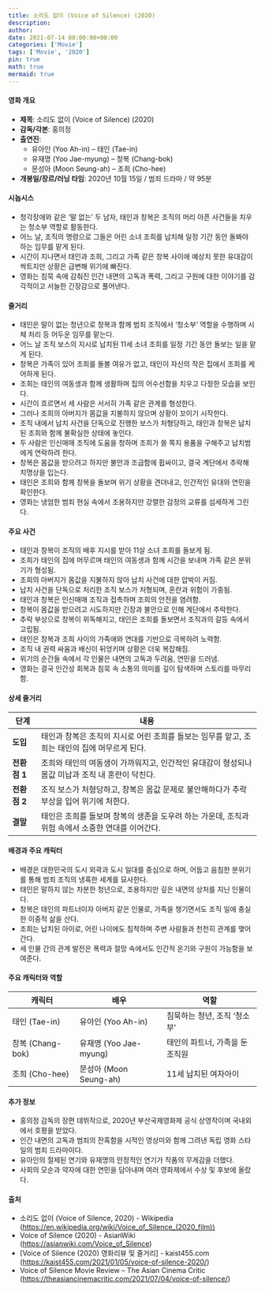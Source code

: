 ```yaml
---
title: 소리도 없이 (Voice of Silence) (2020)
description: 
author: 
date: 2021-07-14 00:00:00+00:00
categories: ['Movie']
tags: ['Movie', '2020']
pin: true
math: true
mermaid: true
---
```

#### 영화 개요

- **제목**: 소리도 없이 (Voice of Silence) (2020)  
- **감독/각본**: 홍의정  
- **출연진**:  
  - 유아인 (Yoo Ah-in) – 태인 (Tae-in)  
  - 유재명 (Yoo Jae-myung) – 창복 (Chang-bok)  
  - 문성아 (Moon Seung-ah) – 조희 (Cho-hee)  
- **개봉일/장르/러닝 타임**: 2020년 10월 15일 / 범죄 드라마 / 약 95분  

#### 시놉시스

- 청각장애와 같은 ‘말 없는’ 두 남자, 태인과 창복은 조직의 머리 아픈 사건들을 치우는 청소부 역할로 활동한다.  
- 어느 날, 조직의 명령으로 그들은 어린 소녀 조희를 납치해 일정 기간 동안 돌봐야 하는 임무를 맡게 된다.  
- 시간이 지나면서 태인과 조희, 그리고 가족 같은 창복 사이에 예상치 못한 유대감이 싹트지만 상황은 급변해 위기에 빠진다.  
- 영화는 침묵 속에 감춰진 인간 내면의 고독과 폭력, 그리고 구원에 대한 이야기를 감각적이고 서늘한 긴장감으로 풀어낸다.  

#### 줄거리

- 태인은 말이 없는 청년으로 창복과 함께 범죄 조직에서 ‘청소부’ 역할을 수행하며 시체 처리 등 어두운 임무를 맡는다.  
- 어느 날 조직 보스의 지시로 납치된 11세 소녀 조희를 일정 기간 동안 돌보는 일을 맡게 된다.  
- 창복은 가족이 있어 조희를 돌볼 여유가 없고, 태인이 자신의 작은 집에서 조희를 케어하게 된다.  
- 조희는 태인의 여동생과 함께 생활하며 집의 어수선함을 치우고 다정한 모습을 보인다.  
- 시간이 흐르면서 세 사람은 서서히 가족 같은 관계를 형성한다.  
- 그러나 조희의 아버지가 몸값을 지불하지 않으며 상황이 꼬이기 시작한다.  
- 조직 내에서 납치 사건을 단독으로 진행한 보스가 처형당하고, 태인과 창복은 납치된 조희와 함께 불확실한 상태에 놓인다.  
- 두 사람은 인신매매 조직에 도움을 청하며 조희가 쓸 쪽지 용품을 구해주고 납치범에게 연락하려 한다.  
- 창복은 몸값을 받으려고 하지만 불안과 조급함에 휩싸이고, 결국 계단에서 추락해 치명상을 입는다.  
- 태인은 조희와 함께 창복을 돌보며 위기 상황을 견뎌내고, 인간적인 유대와 연민을 확인한다.  
- 영화는 냉엄한 범죄 현실 속에서 조용하지만 강렬한 감정의 교류를 섬세하게 그린다.  

#### 주요 사건

- 태인과 창복이 조직의 배후 지시를 받아 11살 소녀 조희를 돌보게 됨.  
- 조희가 태인의 집에 머무르며 태인의 여동생과 함께 시간을 보내며 가족 같은 분위기가 형성됨.  
- 조희의 아버지가 몸값을 지불하지 않아 납치 사건에 대한 압박이 커짐.  
- 납치 사건을 단독으로 처리한 조직 보스가 처형되며, 혼란과 위험이 가중됨.  
- 태인과 창복은 인신매매 조직과 접촉하며 조희의 안전을 염려함.  
- 창복이 몸값을 받으려고 시도하지만 긴장과 불안으로 인해 계단에서 추락한다.  
- 추락 부상으로 창복이 위독해지고, 태인은 조희를 돌보면서 조직과의 갈등 속에서 고립됨.  
- 태인은 창복과 조희 사이의 가족애와 연대를 기반으로 극복하려 노력함.  
- 조직 내 권력 싸움과 배신이 뒤엉키며 상황은 더욱 복잡해짐.  
- 위기의 순간들 속에서 각 인물은 내면의 고독과 두려움, 연민을 드러냄.  
- 영화는 결국 인간성 회복과 침묵 속 소통의 의미를 깊이 탐색하며 스토리를 마무리함.  

#### 상세 줄거리

| **단계** | **내용** |
|----------|----------|
| **도입** | 태인과 창복은 조직의 지시로 어린 조희를 돌보는 임무를 맡고, 조희는 태인의 집에 머무르게 된다. |
| **전환점 1** | 조희와 태인의 여동생이 가까워지고, 인간적인 유대감이 형성되나 몸값 미납과 조직 내 혼란이 닥친다. |
| **전환점 2** | 조직 보스가 처형당하고, 창복은 몸값 문제로 불안해하다가 추락 부상을 입어 위기에 처한다. |
| **결말** | 태인은 조희를 돌보며 창복의 생존을 도우려 하는 가운데, 조직과 위험 속에서 소중한 연대를 이어간다. |

#### 배경과 주요 캐릭터

- 배경은 대한민국의 도시 외곽과 도시 일대를 중심으로 하며, 어둡고 음침한 분위기를 통해 범죄 조직의 냉혹한 세계를 묘사한다.  
- 태인은 말하지 않는 차분한 청년으로, 조용하지만 깊은 내면의 상처를 지닌 인물이다.  
- 창복은 태인의 파트너이자 아버지 같은 인물로, 가족을 챙기면서도 조직 일에 충실한 이중적 삶을 산다.  
- 조희는 납치된 아이로, 어린 나이에도 침착하며 주변 사람들과 천천히 관계를 맺어간다.  
- 세 인물 간의 관계 발전은 폭력과 절망 속에서도 인간적 온기와 구원이 가능함을 보여준다.  

#### 주요 캐릭터와 역할

| **캐릭터** | **배우** | **역할** |
|------------|----------|----------|
| 태인 (Tae-in) | 유아인 (Yoo Ah-in) | 침묵하는 청년, 조직 ‘청소부’ |
| 창복 (Chang-bok) | 유재명 (Yoo Jae-myung) | 태인의 파트너, 가족을 둔 조직원 |
| 조희 (Cho-hee) | 문성아 (Moon Seung-ah) | 11세 납치된 여자아이 |

#### 추가 정보

- 홍의정 감독의 장편 데뷔작으로, 2020년 부산국제영화제 공식 상영작이며 국내외에서 호평을 받았다.  
- 인간 내면의 고독과 범죄의 잔혹함을 시적인 영상미와 함께 그려낸 독립 영화 스타일의 범죄 드라마이다.  
- 유아인의 절제된 연기와 유재명의 안정적인 연기가 작품의 무게감을 더했다.  
- 사회의 모순과 약자에 대한 연민을 담아내며 여러 영화제에서 수상 및 후보에 올랐다.  

#### 출처

- 소리도 없이 (Voice of Silence, 2020) - Wikipedia (https://en.wikipedia.org/wiki/Voice_of_Silence_(2020_film))  
- Voice of Silence (2020) - AsianWiki (https://asianwiki.com/Voice_of_Silence)  
- [Voice of Silence (2020) 영화리뷰 및 줄거리] - kaist455.com (https://kaist455.com/2021/01/05/voice-of-silence-2020/)  
- Voice of Silence Movie Review – The Asian Cinema Critic (https://theasiancinemacritic.com/2021/07/04/voice-of-silence/)
